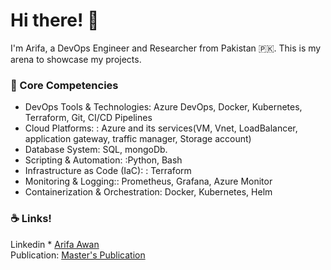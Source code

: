 # Hi there! 👋

<!--
**Arifa105/Arifa** is a ✨ _special_ ✨ repository because its `README.md` (this file) appears on your GitHub profile.

Here are some ideas to get you started:

- 🔭 I’m currently working on ...

- 👯 I’m looking to collaborate on ...
- 🤔 I’m looking for help with ...
- 💬 Ask me about ...
- 📫 How to reach me: ...
- 😄 Pronouns: ...
- ⚡ Fun fact: ...
-->
I'm Arifa, a DevOps Engineer and Researcher from Pakistan 🇵🇰. This is my arena to showcase my projects.

### :rocket: Core Competencies

* DevOps Tools & Technologies: Azure DevOps, Docker, Kubernetes, Terraform, Git, CI/CD Pipelines
* Cloud Platforms: : Azure and its services(VM, Vnet, LoadBalancer, application gateway, traffic manager, Storage account)
* Database System: SQL, mongoDb.
* Scripting & Automation: :Python, Bash
* Infrastructure as Code (IaC): : Terraform
* Monitoring & Logging:: Prometheus, Grafana, Azure Monitor
* Containerization & Orchestration: Docker, Kubernetes, Helm


   

 
### :coffee: Links!

 Linkedin * [Arifa Awan](https://www.linkedin.com/in/arifa-awan-b5082a65) <br/>
  Publication: [Master's Publication](https://indjst.org/articles/password-security-enhancement-using-dynamic-keystrokes-a-review)
